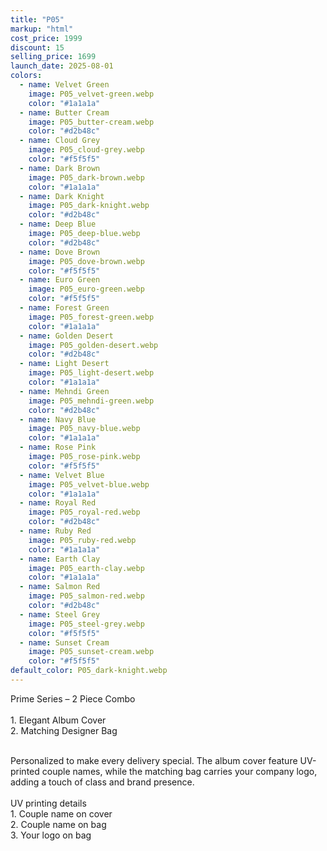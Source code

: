```yaml
---
title: "P05"
markup: "html"
cost_price: 1999
discount: 15
selling_price: 1699
launch_date: 2025-08-01
colors:
  - name: Velvet Green
    image: P05_velvet-green.webp
    color: "#1a1a1a"
  - name: Butter Cream
    image: P05_butter-cream.webp
    color: "#d2b48c"
  - name: Cloud Grey
    image: P05_cloud-grey.webp
    color: "#f5f5f5"
  - name: Dark Brown
    image: P05_dark-brown.webp
    color: "#1a1a1a"
  - name: Dark Knight
    image: P05_dark-knight.webp
    color: "#d2b48c"
  - name: Deep Blue
    image: P05_deep-blue.webp
    color: "#d2b48c"
  - name: Dove Brown
    image: P05_dove-brown.webp
    color: "#f5f5f5"
  - name: Euro Green
    image: P05_euro-green.webp
    color: "#f5f5f5"
  - name: Forest Green
    image: P05_forest-green.webp
    color: "#1a1a1a"
  - name: Golden Desert
    image: P05_golden-desert.webp
    color: "#d2b48c"
  - name: Light Desert
    image: P05_light-desert.webp
    color: "#1a1a1a"
  - name: Mehndi Green
    image: P05_mehndi-green.webp
    color: "#d2b48c"
  - name: Navy Blue
    image: P05_navy-blue.webp
    color: "#1a1a1a"
  - name: Rose Pink
    image: P05_rose-pink.webp
    color: "#f5f5f5"
  - name: Velvet Blue
    image: P05_velvet-blue.webp
    color: "#1a1a1a"
  - name: Royal Red
    image: P05_royal-red.webp
    color: "#d2b48c"
  - name: Ruby Red
    image: P05_ruby-red.webp
    color: "#1a1a1a"
  - name: Earth Clay
    image: P05_earth-clay.webp
    color: "#1a1a1a"
  - name: Salmon Red
    image: P05_salmon-red.webp
    color: "#d2b48c"
  - name: Steel Grey
    image: P05_steel-grey.webp
    color: "#f5f5f5"
  - name: Sunset Cream
    image: P05_sunset-cream.webp
    color: "#f5f5f5"
default_color: P05_dark-knight.webp
---
```


Prime Series – 2 Piece Combo<br><br> <span class='text-b font-medium text-lime-300 mb-1'> 1. Elegant Album Cover<br> 2. Matching Designer Bag<br><br> </span> <div class='max-w-xl mx-auto'> Personalized to make every delivery special. The album cover feature UV-printed couple names, while the matching bag carries your company logo, adding a touch of class and brand presence. </div> <div class='max-w-xl mx-auto text-b font-medium text-lime-300 mb-1'> <br>UV printing details<br> </div> <span class='text-r mb-1'> 1. Couple name on cover<br> 2. Couple name on bag<br> 3. Your logo on bag<br> </span>
